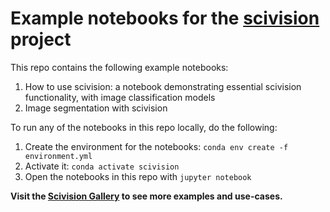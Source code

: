 # Example notebooks for the [scivision](https://github.com/alan-turing-institute/scivision) project

This repo contains the following example notebooks:
1. How to use scivision: a notebook demonstrating essential scivision functionality, with image classification models
2. Image segmentation with scivision
  
To run any of the notebooks in this repo locally, do the following:

1. Create the environment for the notebooks: `conda env create -f environment.yml`
2. Activate it: `conda activate scivision`
3. Open the notebooks in this repo with `jupyter notebook`

**Visit the [Scivision Gallery](https://github.com/scivision-gallery) to see more examples and use-cases.**
